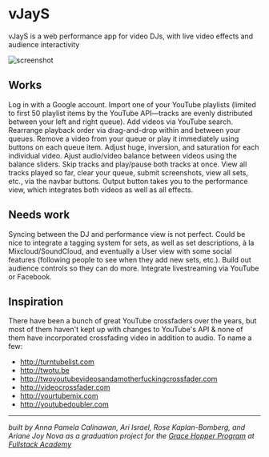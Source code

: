 # vJayS

vJayS is a web performance app for video DJs, with live video effects and audience interactivity

![screenshot](https://68.media.tumblr.com/f9724048ae3503836df83a0bac82a1be/tumblr_onn8otjARF1w86khxo1_1280.png)

## Works

Log in with a Google account. Import one of your YouTube playlists (limited to first 50 playlist items by the YouTube API—tracks are evenly distributed between your left and right queue). Add videos via YouTube search. Rearrange playback order via drag-and-drop within and between your queues. Remove a video from your queue or play it immediately using buttons on each queue item. Adjust huge, inversion, and saturation for each individual video. Ajust audio/video balance between videos using the balance sliders. Skip tracks and play/pause both tracks at once. View all tracks played so far, clear your queue, submit screenshots, view all sets, etc., via the navbar buttons. Output button takes you to the performance view, which integrates both videos as well as all effects.

## Needs work

Syncing between the DJ and performance view is not perfect. Could be nice to integrate a tagging system for sets, as well as set descriptions, à la Mixcloud/SoundCloud, and eventually a User view with some social features (following people to see when they add new sets, etc.). Build out audience controls so they can do more. Integrate livestreaming via YouTube or Facebook.

## Inspiration

There have been a bunch of great YouTube crossfaders over the years, but most of them haven't kept up with changes to YouTube's API & none of them have incorporated crossfading video in addition to audio. To name a few:

- http://turntubelist.com
- http://twotu.be
- http://twoyoutubevideosandamotherfuckingcrossfader.com
- http://videocrossfader.com
- http://yourtubemix.com
- http://youtubedoubler.com

---

*built by Anna Pamela Calinawan, Ari Israel, Rose Kaplan-Bomberg, and Ariane Joy Nova as a graduation project for the [Grace Hopper Program](http://gracehopper.com) at [Fullstack Academy](http://fullstackacademy.com)*
